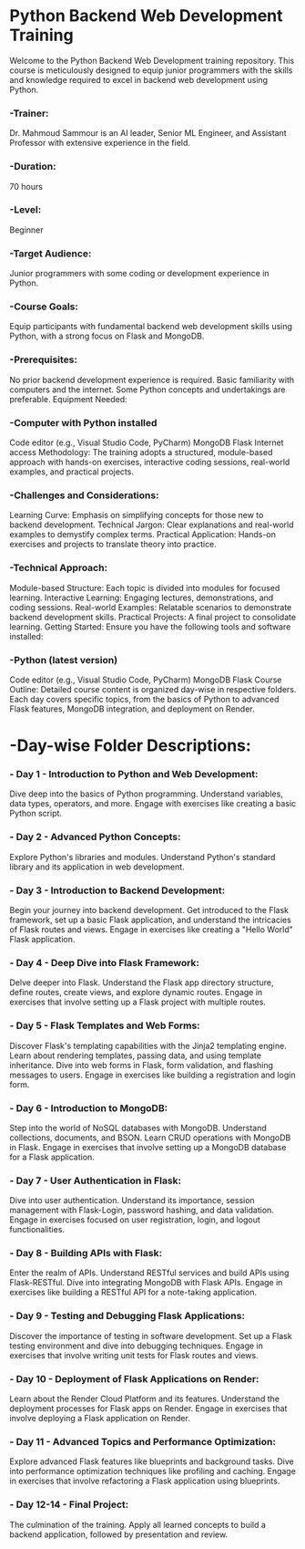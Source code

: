 # Python Backend Web Development Training
Welcome to the Python Backend Web Development training repository. This course is meticulously designed to equip junior programmers with the skills and knowledge required to excel in backend web development using Python.

### -Trainer:
Dr. Mahmoud Sammour is an AI leader, Senior ML Engineer, and Assistant Professor with extensive experience in the field.

### -Duration:
70 hours

### -Level:
Beginner

### -Target Audience:
Junior programmers with some coding or development experience in Python.

### -Course Goals:
Equip participants with fundamental backend web development skills using Python, with a strong focus on Flask and MongoDB.

### -Prerequisites:

No prior backend development experience is required.
Basic familiarity with computers and the internet.
Some Python concepts and undertakings are preferable.
Equipment Needed:

### -Computer with Python installed
Code editor (e.g., Visual Studio Code, PyCharm)
MongoDB
Flask
Internet access
Methodology:
The training adopts a structured, module-based approach with hands-on exercises, interactive coding sessions, real-world examples, and practical projects.

### -Challenges and Considerations:

Learning Curve: Emphasis on simplifying concepts for those new to backend development.
Technical Jargon: Clear explanations and real-world examples to demystify complex terms.
Practical Application: Hands-on exercises and projects to translate theory into practice.

### -Technical Approach:

Module-based Structure: Each topic is divided into modules for focused learning.
Interactive Learning: Engaging lectures, demonstrations, and coding sessions.
Real-world Examples: Relatable scenarios to demonstrate backend development skills.
Practical Projects: A final project to consolidate learning.
Getting Started:
Ensure you have the following tools and software installed:

### -Python (latest version)
Code editor (e.g., Visual Studio Code, PyCharm)
MongoDB
Flask
Course Outline:
Detailed course content is organized day-wise in respective folders. Each day covers specific topics, from the basics of Python to advanced Flask features, MongoDB integration, and deployment on Render.

# -Day-wise Folder Descriptions:
### - Day 1 - Introduction to Python and Web Development:
Dive deep into the basics of Python programming. Understand variables, data types, operators, and more. Engage with exercises like creating a basic Python script.

### - Day 2 - Advanced Python Concepts:
Explore Python's libraries and modules. Understand Python's standard library and its application in web development.

### - Day 3 - Introduction to Backend Development:
Begin your journey into backend development. Get introduced to the Flask framework, set up a basic Flask application, and understand the intricacies of Flask routes and views. Engage in exercises like creating a "Hello World" Flask application.

### - Day 4 - Deep Dive into Flask Framework:
Delve deeper into Flask. Understand the Flask app directory structure, define routes, create views, and explore dynamic routes. Engage in exercises that involve setting up a Flask project with multiple routes.

### - Day 5 - Flask Templates and Web Forms:
Discover Flask's templating capabilities with the Jinja2 templating engine. Learn about rendering templates, passing data, and using template inheritance. Dive into web forms in Flask, form validation, and flashing messages to users. Engage in exercises like building a registration and login form.

### - Day 6 - Introduction to MongoDB:
Step into the world of NoSQL databases with MongoDB. Understand collections, documents, and BSON. Learn CRUD operations with MongoDB in Flask. Engage in exercises that involve setting up a MongoDB database for a Flask application.

### - Day 7 - User Authentication in Flask:
Dive into user authentication. Understand its importance, session management with Flask-Login, password hashing, and data validation. Engage in exercises focused on user registration, login, and logout functionalities.

### - Day 8 - Building APIs with Flask:
Enter the realm of APIs. Understand RESTful services and build APIs using Flask-RESTful. Dive into integrating MongoDB with Flask APIs. Engage in exercises like building a RESTful API for a note-taking application.

### - Day 9 - Testing and Debugging Flask Applications:
Discover the importance of testing in software development. Set up a Flask testing environment and dive into debugging techniques. Engage in exercises that involve writing unit tests for Flask routes and views.

### - Day 10 - Deployment of Flask Applications on Render:
Learn about the Render Cloud Platform and its features. Understand the deployment processes for Flask apps on Render. Engage in exercises that involve deploying a Flask application on Render.

### - Day 11 - Advanced Topics and Performance Optimization:
Explore advanced Flask features like blueprints and background tasks. Dive into performance optimization techniques like profiling and caching. Engage in exercises that involve refactoring a Flask application using blueprints.


### - Day 12-14 - Final Project:
The culmination of the training. Apply all learned concepts to build a backend application, followed by presentation and review.
